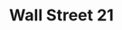 ---
title: Wall Street 21
image_primary: img/WALL-STREET_m.jpg
description: "Basic%20and%20functional%20program%20of%20decorative%A0fluorescent%20wall%20lamps%20which%20incorporate%20an%A0optimal%20beam%20light%20diffusion%2C%20manually%A0manufactures%20with%20translucent%20ribbon%20or%20cotton%A0fabric.%20Available%20in%20different%20measures%20for%20domestic%A0or%20public%20spaces%20according%20to%20customer%20needs.%0A%0A"
designer: Joana Bover
image_thumb: img/WALL-STREET_1x1.jpg
href: https://www.bover.es/en/lamp/wall-street-21/
tags: 
  - bover
  - Wall
  - Indoor
  - indoor-lamps
category: indoor-lamps
subtitle: 
manufacturer: Bover
slug: /manufacturers/bover/indoor-lamps/joana-bover-wall-street-21
---